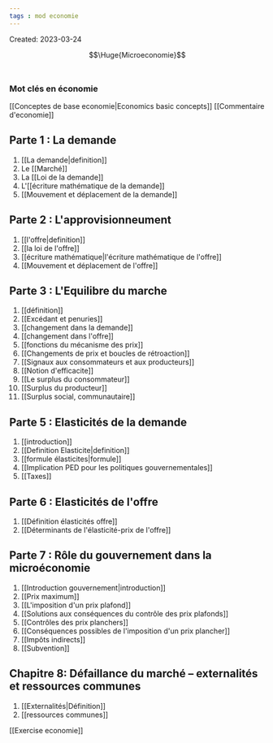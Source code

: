 ```yaml
---
tags : mod economie
---
```

Created: 2023-03-24

 $$\Huge{Microeconomie}$$
<br/>
### Mot clés en économie
[[Conceptes de base economie|Economics basic concepts]] 
[[Commentaire d'economie]] 

##  Parte 1 :  La demande 
 1. [[La demande|definition]] 
 2. Le [[Marché]]
3. La [[Loi de la demande]] 
4. L'[[écriture mathématique de la demande]] 
6. [[Mouvement et déplacement de la demande]] 

## Parte 2 : L'approvisionneument
1. [[l'offre|definition]]  
2. [[la loi de l'offre]] 
3. [[écriture mathématique|l'écriture mathématique de l'offre]] 
4. [[Mouvement et déplacement de l'offre]]  

## Parte 3 : L'Equilibre du marche 
1. [[définition]] 
2. [[Excédant et penuries]] 
3. [[changement dans la demande]] 
4. [[changement dans l'offre]]   
5. [[fonctions du mécanisme des prix]]  
6. [[Changements de prix et boucles de rétroaction]] 
7. [[Signaux aux consommateurs et aux producteurs]] 
8. [[Notion d'efficacite]] 
9. [[Le surplus du consommateur]] 
10. [[Surplus du producteur]] 
11. [[Surplus social, communautaire]] 

## Parte 5 : Elasticités de la demande
1. [[introduction]] 
2. [[Definition Elasticite|definition]] 
3. [[formule élasticites|formule]] 
4. [[Implication PED pour les politiques gouvernementales]] 
5. [[Taxes]] 

## Parte 6 : Elasticités de l'offre
1. [[Définition élasticités offre]] 
2. [[Déterminants de l'élasticité-prix de l'offre]]


## Parte 7 : Rôle du gouvernement dans la microéconomie
1. [[Introduction gouvernement|introduction]]
2. [[Prix maximum]] 
3. [[L'imposition d'un prix plafond]] 
4. [[Solutions aux conséquences du contrôle des prix plafonds]] 
5. [[Contrôles des prix planchers]] 
6. [[Conséquences possibles de l'imposition d'un prix plancher]] 
7. [[Impôts indirects]] 
8. [[Subvention]] 

## Chapitre 8: Défaillance du marché – externalités et ressources communes
1. [[Externalités|Définition]] 
2. [[ressources communes]] 


[[Exercise economie]] 